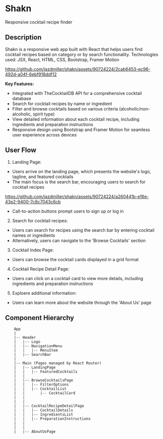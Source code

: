 # Shakn
Responsive cocktail recipe finder 


## Description 
Shakn is  a responsive web app built with React that helps users find cocktail recipes based on category or by search functionality.
Technologies used: JSX, React, HTML, CSS, Bootstrap, Framer Motion <br>

https://github.com/jazdmiller/shakn/assets/90724224/2cab6453-ec96-492d-a04f-6ebf918ddf12



**Key Features:**

- Integrated with TheCocktailDB API for a comprehensive cocktail database
- Search for cocktail recipes by name or ingredient
- Filter and browse cocktails based on various criteria (alcoholic/non-alcoholic, spirit type)
- View detailed information about each cocktail recipe, including ingredients and preparation instructions
- Responsive design using Bootstrap and Framer Motion for seamless user experience across devices



## User Flow

1. Landing Page:
  - Users arrive on the landing page, which presents the website's logo, tagline, and featured cocktails
  - The main focus is the search bar, encouraging users to search for cocktail recipes
  

https://github.com/jazdmiller/shakn/assets/90724224/a260441b-e16e-43e2-9400-7c8c7043c6cb

- Call-to-action buttons prompt users to sign up or log in

2. Search for cocktail recipes:
  - Users can search for recipes using the search bar by entering cocktail names or ingredients
  - Alternatively, users can navigate to the 'Browse Cocktails' section

3. Cocktail Index Page:
  - Users can browse the cocktail cards displayed in a grid format

4. Cocktail Recipe Detail Page:
  - Users can click on a cocktail card to view more details, including ingredients and preparation instructions

5. Exploere additional information:
  - Users can learn more about the website through the 'About Us' page


## Component Hierarchy

        App
        |
        |-- Header
        |   |-- Logo
        |   |-- NavigationMenu
        |   |   |-- MenuItem
        |   |-- SearchBar
        |
        |-- Main (Pages managed by React Router)
        |   |-- LandingPage
        |   |   |-- FeaturedCocktails
        |   |
        |   |-- BrowseCocktailsPage
        |   |   |-- FilterOptions
        |   |   |-- CocktailList
        |   |       |-- CocktailCard
        |   | 
        |   |
        |   |-- CocktailRecipeDetailPage
        |   |   |-- CocktailDetails
        |   |   |-- IngredientsList
        |   |   |-- PreparationInstructions
        |   |
        |   |
        |   |-- AboutUsPage
